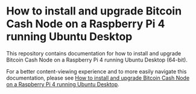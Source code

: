 # How to install and upgrade Bitcoin Cash Node on a Raspberry Pi 4 running Ubuntu Desktop
This repository contains documentation for how to install and upgrade Bitcoin Cash Node on a Raspberry Pi 4 running Ubuntu Desktop (64-bit).

For a better content-viewing experience and to more easily navigate this documentation, please see [How to install and upgrade Bitcoin Cash Node on a Raspberry Pi 4 running Ubuntu Desktop](https://josh-wong.github.io/bitcoin-cash-node-on-raspberry-pi/).